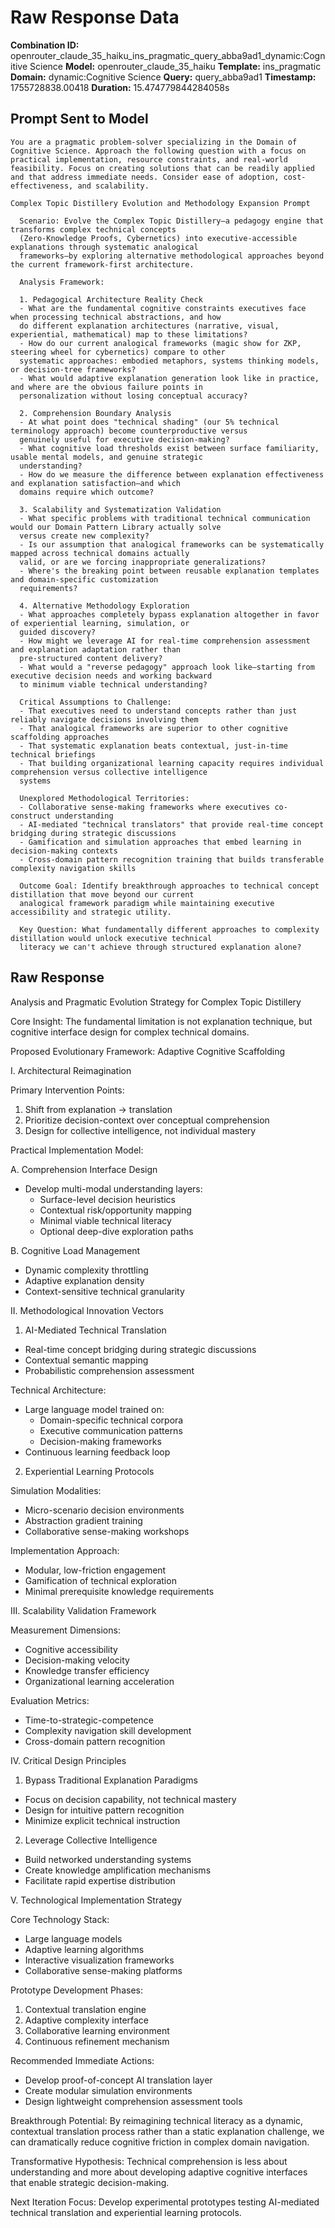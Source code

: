 # Raw Response Data

**Combination ID:** openrouter_claude_35_haiku_ins_pragmatic_query_abba9ad1_dynamic:Cognitive Science
**Model:** openrouter_claude_35_haiku
**Template:** ins_pragmatic
**Domain:** dynamic:Cognitive Science
**Query:** query_abba9ad1
**Timestamp:** 1755728838.00418
**Duration:** 15.474779844284058s

## Prompt Sent to Model

```
You are a pragmatic problem-solver specializing in the Domain of Cognitive Science. Approach the following question with a focus on practical implementation, resource constraints, and real-world feasibility. Focus on creating solutions that can be readily applied and that address immediate needs. Consider ease of adoption, cost-effectiveness, and scalability.

Complex Topic Distillery Evolution and Methodology Expansion Prompt

  Scenario: Evolve the Complex Topic Distillery—a pedagogy engine that transforms complex technical concepts
  (Zero-Knowledge Proofs, Cybernetics) into executive-accessible explanations through systematic analogical
  frameworks—by exploring alternative methodological approaches beyond the current framework-first architecture.

  Analysis Framework:

  1. Pedagogical Architecture Reality Check
  - What are the fundamental cognitive constraints executives face when processing technical abstractions, and how
  do different explanation architectures (narrative, visual, experiential, mathematical) map to these limitations?
  - How do our current analogical frameworks (magic show for ZKP, steering wheel for cybernetics) compare to other
  systematic approaches: embodied metaphors, systems thinking models, or decision-tree frameworks?
  - What would adaptive explanation generation look like in practice, and where are the obvious failure points in
  personalization without losing conceptual accuracy?

  2. Comprehension Boundary Analysis
  - At what point does "technical shading" (our 5% technical terminology approach) become counterproductive versus
  genuinely useful for executive decision-making?
  - What cognitive load thresholds exist between surface familiarity, usable mental models, and genuine strategic
  understanding?
  - How do we measure the difference between explanation effectiveness and explanation satisfaction—and which
  domains require which outcome?

  3. Scalability and Systematization Validation
  - What specific problems with traditional technical communication would our Domain Pattern Library actually solve
  versus create new complexity?
  - Is our assumption that analogical frameworks can be systematically mapped across technical domains actually
  valid, or are we forcing inappropriate generalizations?
  - Where's the breaking point between reusable explanation templates and domain-specific customization
  requirements?

  4. Alternative Methodology Exploration
  - What approaches completely bypass explanation altogether in favor of experiential learning, simulation, or
  guided discovery?
  - How might we leverage AI for real-time comprehension assessment and explanation adaptation rather than
  pre-structured content delivery?
  - What would a "reverse pedagogy" approach look like—starting from executive decision needs and working backward
  to minimum viable technical understanding?

  Critical Assumptions to Challenge:
  - That executives need to understand concepts rather than just reliably navigate decisions involving them
  - That analogical frameworks are superior to other cognitive scaffolding approaches
  - That systematic explanation beats contextual, just-in-time technical briefings
  - That building organizational learning capacity requires individual comprehension versus collective intelligence
  systems

  Unexplored Methodological Territories:
  - Collaborative sense-making frameworks where executives co-construct understanding
  - AI-mediated "technical translators" that provide real-time concept bridging during strategic discussions
  - Gamification and simulation approaches that embed learning in decision-making contexts
  - Cross-domain pattern recognition training that builds transferable complexity navigation skills

  Outcome Goal: Identify breakthrough approaches to technical concept distillation that move beyond our current
  analogical framework paradigm while maintaining executive accessibility and strategic utility.

  Key Question: What fundamentally different approaches to complexity distillation would unlock executive technical
  literacy we can't achieve through structured explanation alone?
```

## Raw Response

Analysis and Pragmatic Evolution Strategy for Complex Topic Distillery

Core Insight: The fundamental limitation is not explanation technique, but cognitive interface design for complex technical domains.

Proposed Evolutionary Framework: Adaptive Cognitive Scaffolding

I. Architectural Reimagination

Primary Intervention Points:
1. Shift from explanation → translation
2. Prioritize decision-context over conceptual comprehension
3. Design for collective intelligence, not individual mastery

Practical Implementation Model:

A. Comprehension Interface Design
- Develop multi-modal understanding layers:
  * Surface-level decision heuristics
  * Contextual risk/opportunity mapping
  * Minimal viable technical literacy
  * Optional deep-dive exploration paths

B. Cognitive Load Management
- Dynamic complexity throttling
- Adaptive explanation density
- Context-sensitive technical granularity

II. Methodological Innovation Vectors

1. AI-Mediated Technical Translation
- Real-time concept bridging during strategic discussions
- Contextual semantic mapping
- Probabilistic comprehension assessment

Technical Architecture:
- Large language model trained on:
  * Domain-specific technical corpora
  * Executive communication patterns
  * Decision-making frameworks
- Continuous learning feedback loop

2. Experiential Learning Protocols

Simulation Modalities:
- Micro-scenario decision environments
- Abstraction gradient training
- Collaborative sense-making workshops

Implementation Approach:
- Modular, low-friction engagement
- Gamification of technical exploration
- Minimal prerequisite knowledge requirements

III. Scalability Validation Framework

Measurement Dimensions:
- Cognitive accessibility
- Decision-making velocity
- Knowledge transfer efficiency
- Organizational learning acceleration

Evaluation Metrics:
- Time-to-strategic-competence
- Complexity navigation skill development
- Cross-domain pattern recognition

IV. Critical Design Principles

1. Bypass Traditional Explanation Paradigms
- Focus on decision capability, not technical mastery
- Design for intuitive pattern recognition
- Minimize explicit technical instruction

2. Leverage Collective Intelligence
- Build networked understanding systems
- Create knowledge amplification mechanisms
- Facilitate rapid expertise distribution

V. Technological Implementation Strategy

Core Technology Stack:
- Large language models
- Adaptive learning algorithms
- Interactive visualization frameworks
- Collaborative sense-making platforms

Prototype Development Phases:
1. Contextual translation engine
2. Adaptive complexity interface
3. Collaborative learning environment
4. Continuous refinement mechanism

Recommended Immediate Actions:
- Develop proof-of-concept AI translation layer
- Create modular simulation environments
- Design lightweight comprehension assessment tools

Breakthrough Potential: By reimagining technical literacy as a dynamic, contextual translation process rather than a static explanation challenge, we can dramatically reduce cognitive friction in complex domain navigation.

Transformative Hypothesis: Technical comprehension is less about understanding and more about developing adaptive cognitive interfaces that enable strategic decision-making.

Next Iteration Focus: Develop experimental prototypes testing AI-mediated technical translation and experiential learning protocols.
